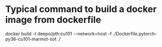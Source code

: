 # Typical command to build a docker image from dockerfile

docker build -t deepo/pth:cu101 --network=host -f ./Dockerfile.pytorch-py36-cu101-marmot-sot ./

